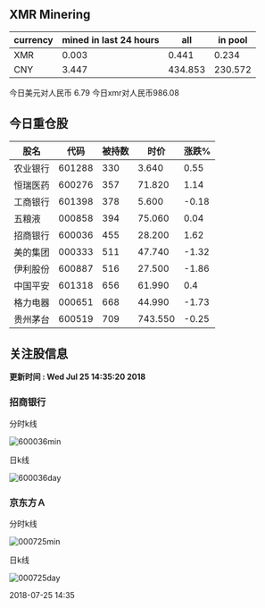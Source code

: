 ## XMR Minering

|currency|mined in last 24 hours|all|in pool|
|---|---|---|---|
|XMR|0.003|0.441|0.234|
|CNY|3.447|434.853|230.572|

今日美元对人民币 6.79	今日xmr对人民币986.08


## 今日重仓股 

|股名|代码|被持数|时价|涨跌%|
|---|---|---|---|---|
|农业银行|601288|330|3.640|0.55|
|恒瑞医药|600276|357|71.820|1.14|
|工商银行|601398|378|5.600|-0.18|
|五粮液|000858|394|75.060|0.04|
|招商银行|600036|455|28.200|1.62|
|美的集团|000333|511|47.740|-1.32|
|伊利股份|600887|516|27.500|-1.86|
|中国平安|601318|656|61.990|0.4|
|格力电器|000651|668|44.990|-1.73|
|贵州茅台|600519|709|743.550|-0.25|

## 关注股信息
**更新时间 : Wed Jul 25 14:35:20 2018**
### 招商银行 
分时k线

![600036min](http://image.sinajs.cn/newchart/min/n/sh600036.gif)

日k线

![600036day](http://image.sinajs.cn/newchart/daily/n/sh600036.gif)

### 京东方Ａ 
分时k线

![000725min](http://image.sinajs.cn/newchart/min/n/sz000725.gif)

日k线

![000725day](http://image.sinajs.cn/newchart/daily/n/sz000725.gif)

2018-07-25 14:35